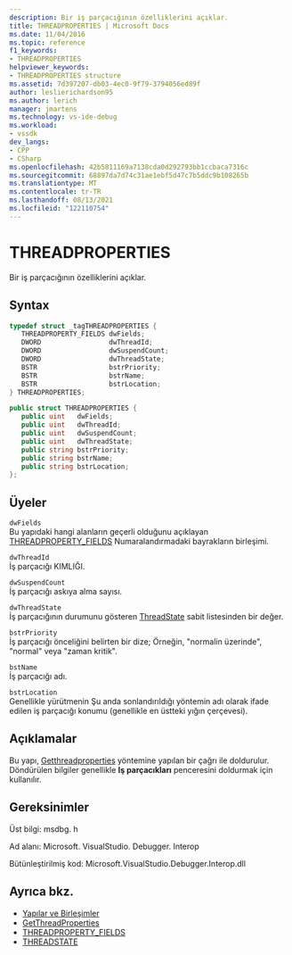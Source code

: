 ```yaml
---
description: Bir iş parçacığının özelliklerini açıklar.
title: THREADPROPERTIES | Microsoft Docs
ms.date: 11/04/2016
ms.topic: reference
f1_keywords:
- THREADPROPERTIES
helpviewer_keywords:
- THREADPROPERTIES structure
ms.assetid: 7d397207-db03-4ec0-9f79-3794056ed89f
author: leslierichardson95
ms.author: lerich
manager: jmartens
ms.technology: vs-ide-debug
ms.workload:
- vssdk
dev_langs:
- CPP
- CSharp
ms.openlocfilehash: 42b5811169a7138cda0d292793bb1ccbaca7316c
ms.sourcegitcommit: 68897da7d74c31ae1ebf5d47c7b5ddc9b108265b
ms.translationtype: MT
ms.contentlocale: tr-TR
ms.lasthandoff: 08/13/2021
ms.locfileid: "122110754"
---
```

# <a name="threadproperties"></a>THREADPROPERTIES
Bir iş parçacığının özelliklerini açıklar.

## <a name="syntax"></a>Syntax

```cpp
typedef struct _tagTHREADPROPERTIES { 
   THREADPROPERTY_FIELDS dwFields;
   DWORD                 dwThreadId;
   DWORD                 dwSuspendCount;
   DWORD                 dwThreadState;
   BSTR                  bstrPriority;
   BSTR                  bstrName;
   BSTR                  bstrLocation;
} THREADPROPERTIES;
```

```csharp
public struct THREADPROPERTIES { 
   public uint   dwFields;
   public uint   dwThreadId;
   public uint   dwSuspendCount;
   public uint   dwThreadState;
   public string bstrPriority;
   public string bstrName;
   public string bstrLocation;
};
```

## <a name="members"></a>Üyeler
 `dwFields`\
 Bu yapıdaki hangi alanların geçerli olduğunu açıklayan [THREADPROPERTY_FIELDS](../../../extensibility/debugger/reference/threadproperty-fields.md) Numaralandırmadaki bayrakların birleşimi.

 `dwThreadId`\
 İş parçacığı KIMLIĞI.

 `dwSuspendCount`\
 İş parçacığı askıya alma sayısı.

 `dwThreadState`\
 İş parçacığının durumunu gösteren [ThreadState](../../../extensibility/debugger/reference/threadstate.md) sabit listesinden bir değer.

 `bstrPriority`\
 İş parçacığı önceliğini belirten bir dize; Örneğin, "normalin üzerinde", "normal" veya "zaman kritik".

 `bstName`\
 İş parçacığı adı.

 `bstrLocation`\
 Genellikle yürütmenin Şu anda sonlandırıldığı yöntemin adı olarak ifade edilen iş parçacığı konumu (genellikle en üstteki yığın çerçevesi).

## <a name="remarks"></a>Açıklamalar
 Bu yapı, [Getthreadproperties](../../../extensibility/debugger/reference/idebugthread2-getthreadproperties.md) yöntemine yapılan bir çağrı ile doldurulur. Döndürülen bilgiler genellikle **Iş parçacıkları** penceresini doldurmak için kullanılır.

## <a name="requirements"></a>Gereksinimler
 Üst bilgi: msdbg. h

 Ad alanı: Microsoft. VisualStudio. Debugger. Interop

 Bütünleştirilmiş kod: Microsoft.VisualStudio.Debugger.Interop.dll

## <a name="see-also"></a>Ayrıca bkz.
- [Yapılar ve Birleşimler](../../../extensibility/debugger/reference/structures-and-unions.md)
- [GetThreadProperties](../../../extensibility/debugger/reference/idebugthread2-getthreadproperties.md)
- [THREADPROPERTY_FIELDS](../../../extensibility/debugger/reference/threadproperty-fields.md)
- [THREADSTATE](../../../extensibility/debugger/reference/threadstate.md)
